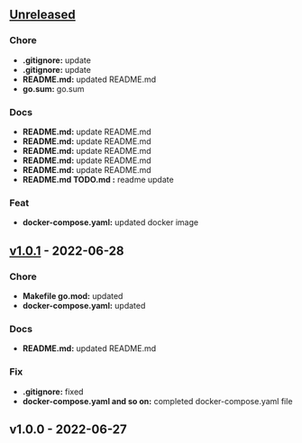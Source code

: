 <a name="unreleased"></a>
## [Unreleased]

### Chore
- **.gitignore:** update
- **.gitignore:** update
- **README.md:** updated README.md
- **go.sum:** go.sum

### Docs
- **README.md:** update README.md
- **README.md:** update README.md
- **README.md:** update README.md
- **README.md:** update README.md
- **README.md:** update README.md
- **README.md TODO.md :** readme update

### Feat
- **docker-compose.yaml:** updated docker image


<a name="v1.0.1"></a>
## [v1.0.1] - 2022-06-28
### Chore
- **Makefile go.mod:** updated
- **docker-compose.yaml:** updated

### Docs
- **README.md:** updated README.md

### Fix
- **.gitignore:** fixed
- **docker-compose.yaml and so on:** completed docker-compose.yaml file


<a name="v1.0.0"></a>
## v1.0.0 - 2022-06-27

[Unreleased]: https://github.com/AIpha00/pigpig/compare/v1.0.1...HEAD
[v1.0.1]: https://github.com/AIpha00/pigpig/compare/v1.0.0...v1.0.1
